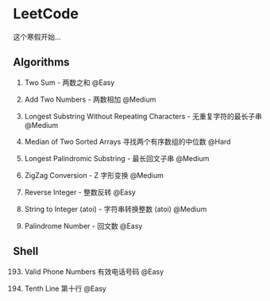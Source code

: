 # LeetCode

这个寒假开始...

## Algorithms

1. Two Sum - 两数之和 @Easy

2. Add Two Numbers - 两数相加 @Medium

3. Longest Substring Without Repeating Characters - 无重复字符的最长子串 @Medium

4. Median of Two Sorted Arrays 寻找两个有序数组的中位数 @Hard

5. Longest Palindromic Substring - 最长回文子串 @Medium

6. ZigZag Conversion - Z 字形变换 @Medium

7. Reverse Integer - 整数反转 @Easy

8. String to Integer (atoi) - 字符串转换整数 (atoi) @Medium

9. Palindrome Number - 回文数 @Easy

  
## Shell

193. Valid Phone Numbers 有效电话号码 @Easy

195. Tenth Line 第十行 @Easy
